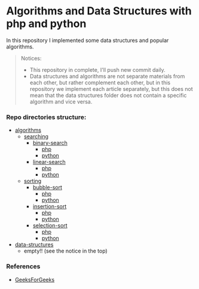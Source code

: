 # Algorithms and Data Structures with php and python

In this repository I implemented some data structures and popular 
algorithms.

> Notices: 
> - This repository in complete, I'll push new commit daily.
> - Data structures and algorithms are not separate materials 
> from each other, but rather complement each other,
> but in this repository we implement each article
> separately, but this does not mean that the data
> structures folder does not contain a specific
> algorithm and vice versa.

### Repo directories structure:
* <a href="https://github.com/mohamedale/algorithrims-data_structures-php-python/tree/master/algorithms">algorithms</a>
    * <a href="https://github.com/mohamedale/algorithrims-data_structures-php-python/tree/master/algorithms/searching">searching</a>
        * <a href="https://github.com/mohamedale/algorithrims-data_structures-php-python/tree/master/algorithms/searching/binary-search">binary-search</a>
            * <a href="https://github.com/mohamedale/algorithrims-data_structures-php-python/tree/master/algorithms/searching/binary-search/php">php</a>
            * <a href="https://github.com/mohamedale/algorithrims-data_structures-php-python/tree/master/algorithms/searching/binary-search/python">python</a>
        * <a href="https://github.com/mohamedale/algorithrims-data_structures-php-python/tree/master/algorithms/searching/linear-search">linear-search</a>
            * <a href="https://github.com/mohamedale/algorithrims-data_structures-php-python/tree/master/algorithms/searching/linear-search/php">php</a>
            * <a href="https://github.com/mohamedale/algorithrims-data_structures-php-python/tree/master/algorithms/searching/linear-search/python">python</a>
    * <a href="https://github.com/mohamedale/algorithrims-data_structures-php-python/tree/master/algorithms/sorting">sorting</a>
        * <a href="https://github.com/mohamedale/algorithrims-data_structures-php-python/tree/master/algorithms/sorting/bubble-sort">bubble-sort</a>
            * <a href="https://github.com/mohamedale/algorithrims-data_structures-php-python/tree/master/algorithms/sorting/bubble-sort/php">php</a>
            * <a href="https://github.com/mohamedale/algorithrims-data_structures-php-python/tree/master/algorithms/sorting/bubble-sort/python">python</a>
        * <a href="https://github.com/mohamedale/algorithrims-data_structures-php-python/tree/master/algorithms/sorting/insertion-sort">insertion-sort</a>
            * <a href="https://github.com/mohamedale/algorithrims-data_structures-php-python/tree/master/algorithms/sorting/insertion-sort/php">php</a>
            * <a href="https://github.com/mohamedale/algorithrims-data_structures-php-python/tree/master/algorithms/sorting/insertion-sort/python">python</a>
        * <a href="https://github.com/mohamedale/algorithrims-data_structures-php-python/tree/master/algorithms/sorting/selection-sort">selection-sort</a>
            * <a href="https://github.com/mohamedale/algorithrims-data_structures-php-python/tree/master/algorithms/sorting/selection-sort/php">php</a>
            * <a href="https://github.com/mohamedale/algorithrims-data_structures-php-python/tree/master/algorithms/sorting/selection-sort/python">python</a>
* <a href="https://github.com/mohamedale/algorithrims-data_structures-php-python/tree/master/data-structures">data-structures</a>
    * empty!! (see the notice in the top)

### References
* <a href="https://www.geeksforgeeks.org">GeeksForGeeks</a>